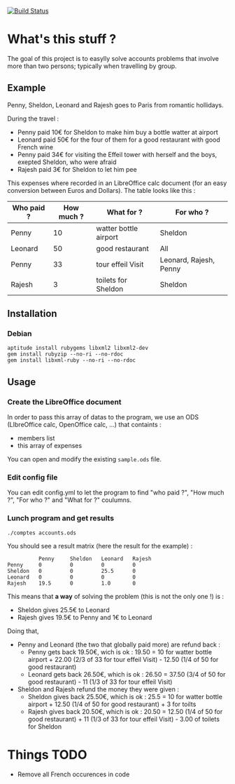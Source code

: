 [![Build Status](https://travis-ci.org/brunetton/travel_accounts.svg?branch=master)](https://travis-ci.org/brunetton/travel_accounts)

# What's this stuff ?

The goal of this project is to easylly solve accounts problems that involve more than two persons;
typically when travelling by group.


## Example

Penny, Sheldon, Leonard and Rajesh goes to Paris from romantic hollidays.

During the travel :
  * Penny paid 10€ for Sheldon to make him buy a bottle watter at airport
  * Leonard paid 50€ for the four of them for a good restaurant with good French wine
  * Penny paid 34€ for visiting the Effeil tower with herself and the boys, exepted Sheldon, who were afraid
  * Rajesh paid 3€ for Sheldon to let him pee

This expenses where recorded in an LibreOffice calc document (for an easy conversion between Euros and Dollars).
The table looks like this :

| Who paid ?   | How much ?  | What for ?                | For who ?              |
|--------------|-------------|---------------------------|------------------------|
| Penny        | 10          | watter bottle airport     | Sheldon                |
| Leonard      | 50          | good restaurant           | All                    |
| Penny        | 33          | tour effeil Visit         | Leonard, Rajesh, Penny |
| Rajesh       | 3           | toilets for Sheldon       | Sheldon                |


## Installation

### Debian
    aptitude install rubygems libxml2 libxml2-dev
    gem install rubyzip --no-ri --no-rdoc
    gem install libxml-ruby --no-ri --no-rdoc

## Usage

### Create the LibreOffice document

In order to pass this array of datas to the program, we use an ODS (LIbreOffice calc, OpenOffice calc, ...) that containts :
  * members list
  * this array of expenses

You can open and modify the existing `sample.ods` file.

### Edit config file

You can edit config.yml to let the program to find "who paid ?", "How much ?", "For who ?" and "What for ?" coulumns.

### Lunch program and get results

    ./comptes accounts.ods

You should see a result matrix (here the result for the example) :

              Penny     Sheldon   Leonard   Rajesh
    Penny     0         0         0         0
    Sheldon   0         0         25.5      0
    Leonard   0         0         0         0
    Rajesh    19.5      0         1.0       0

This means that **a way** of solving the problem (this is not the only one !) is :
  * Sheldon gives 25.5€ to Leonard
  * Rajesh gives 19.5€ to Penny and 1€ to Leonard

Doing that,
  * Penny and Leonard (the two that globally paid more) are refund back :
    * Penny gets back 19.50€, wich is ok :
    19.50 = 10 for watter bottle airport + 22.00 (2/3 of 33 for tour effeil Visit) - 12.50 (1/4 of 50 for good restaurant)
    * Leonard gets back 26.50€, which is ok :
    26.50 = 37.50 (3/4 of 50 for good restaurant) - 11 (1/3 of 33 for tour effeil Visit)
  * Sheldon and Rajesh refund the money they were given :
    * Sheldon gives back 25.50€, which is ok :
    25.5 = 10 for watter bottle airport + 12.50 (1/4 of 50 for good restaurant) + 3 for toilts
    * Rajesh gives back 20.50€, which is ok :
    20.50 = 12.50 (1/4 of 50 for good restaurant) + 11 (1/3 of 33 for tour effeil Visit) - 3.00 of toilets for Sheldon

# Things TODO

  * Remove all French occurences in code
